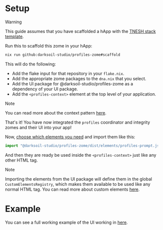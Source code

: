 # Setup

> [!WARNING]
> This guide assumes that you have scaffolded a hApp with the [TNESH stack template](https://darksoil.studio/tnesh-stack/scaffolding-a-happ).

Run this to scaffold this zome in your hApp:

```bash
nix run github:darksoil-studio/profiles-zome#scaffold
```

This will do the following:
  - Add the flake input for that repository in your `flake.nix`.
  - Add the appropriate zome packages to the `dna.nix` that you select.
  - Add the UI package for @darksoil-studio/profiles-zome as a dependency of your UI package.
  - Add the `<profiles-context>` element at the top level of your application.

> [!NOTE]
> You can read more about the context pattern [here](https://darksoil.studio/tnesh-stack/guides/custom-elements#context).

That's it! You have now integrated the `profiles` coordinator and integrity zomes and their UI into your app!

Now, [choose which elements you need](/elements/profile-prompt.md) and import them like this:

```js
import "@darksoil-studio/profiles-zome/dist/elements/profiles-prompt.js";
```

And then they are ready be used inside the `<profiles-context>` just like any other HTML tag. 

> [!NOTE]
> Importing the elements from the UI package will define them in the global `CustomElementsRegistry`, which makes them available to be used like any normal HTML tag. You can read more about custom elements [here](https://darksoil.studio/tnesh-stack/guides/custom-elements).

# Example

You can see a full working example of the UI working in [here](https://github.com/darksoil-studio/profiles-zome/blob/main/ui/demo/index.html).

